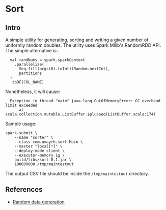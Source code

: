 # Sort

## Intro

A simple utility for generating, sorting and writing a given
number of uniformly random doubles. The utility uses Spark Mllib's 
RandomRDD API. The simple alternative is:

```
  val randNums = spark.sparkContext
    .parallelize(
      Seq.fill(args(0).toInt)(Random.nextInt),
      partitions
  )
  .toDF(COL_NAME)
```

Nonetheless, it will cause:

```
  Exception in thread "main" java.lang.OutOfMemoryError: GC overhead limit exceeded
      at scala.collection.mutable.ListBuffer.$plus$eq(ListBuffer.scala:174)
```

Sample usage:

```
spark-submit \
    --name "sorter" \ 
    --class com.umayrh.sort.Main \ 
    --master "local[*]" \
    --deploy-mode client \
    --executor-memory 1g \
    build/libs/sort-0.1.jar \
    100000000 /tmp/maintestout
```

The output CSV file should be inside the `/tmp/maintestout` directory.

## References

* [Random data generation](https://spark.apache.org/docs/2.3.0/mllib-statistics.html#random-data-generation)
